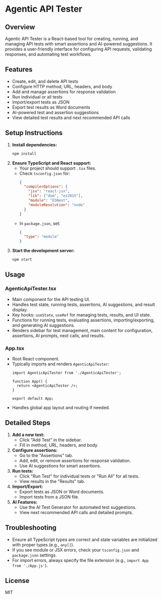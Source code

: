 # Agentic API Tester

## Overview
Agentic API Tester is a React-based tool for creating, running, and managing API tests with smart assertions and AI-powered suggestions. It provides a user-friendly interface for configuring API requests, validating responses, and automating test workflows.

## Features
- Create, edit, and delete API tests
- Configure HTTP method, URL, headers, and body
- Add and manage assertions for response validation
- Run individual or all tests
- Import/export tests as JSON
- Export test results as Word documents
- AI-powered test and assertion suggestions
- View detailed test results and next recommended API calls

## Setup Instructions
1. **Install dependencies:**
   ```bash
   npm install
   ```
2. **Ensure TypeScript and React support:**
   - Your project should support `.tsx` files.
   - Check `tsconfig.json` for:
     ```json
     {
       "compilerOptions": {
         "jsx": "react-jsx",
         "lib": ["dom", "es2015"],
         "module": "ESNext",
         "moduleResolution": "node"
       }
     }
     ```
   - In `package.json`, set:
     ```json
     {
       "type": "module"
     }
     ```
3. **Start the development server:**
   ```bash
   npm start
   ```

## Usage
### AgenticApiTester.tsx
- Main component for the API testing UI.
- Handles test state, running tests, assertions, AI suggestions, and result display.
- Key hooks: `useState`, `useRef` for managing tests, results, and UI state.
- Functions for running tests, evaluating assertions, importing/exporting, and generating AI suggestions.
- Renders sidebar for test management, main content for configuration, assertions, AI prompts, next calls, and results.

### App.tsx
- Root React component.
- Typically imports and renders `AgenticApiTester`:
  ```tsx
  import AgenticApiTester from './AgenticApiTester';

  function App() {
    return <AgenticApiTester />;
  }

  export default App;
  ```
- Handles global app layout and routing if needed.

## Detailed Steps
1. **Add a new test:**
   - Click "Add Test" in the sidebar.
   - Fill in method, URL, headers, and body.
2. **Configure assertions:**
   - Go to the "Assertions" tab.
   - Add, edit, or remove assertions for response validation.
   - Use AI suggestions for smart assertions.
3. **Run tests:**
   - Click "Run Test" for individual tests or "Run All" for all tests.
   - View results in the "Results" tab.
4. **Import/Export:**
   - Export tests as JSON or Word documents.
   - Import tests from a JSON file.
5. **AI Features:**
   - Use the AI Test Generator for automated test suggestions.
   - View next recommended API calls and detailed prompts.

## Troubleshooting
- Ensure all TypeScript types are correct and state variables are initialized with proper types (e.g., `any[]`).
- If you see module or JSX errors, check your `tsconfig.json` and `package.json` settings.
- For import errors, always specify the file extension (e.g., `import App from './App.js'`).

## License
MIT
